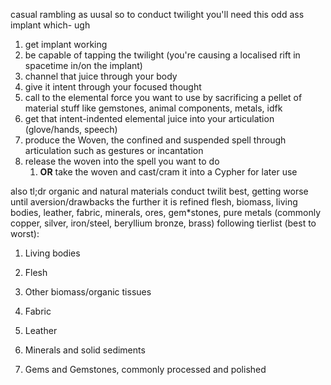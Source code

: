 casual rambling as uusal
so
to conduct twilight you'll need this odd ass implant which-
ugh
1. get implant working
2. be capable of tapping the twilight (you're causing a localised rift in spacetime in/on the implant)
3. channel that juice through your body 
4. give it intent through your focused thought
5. call to the elemental force you want to use by sacrificing a pellet of material 
	stuff like gemstones, animal components, metals, idfk 
6. get that intent-indented elemental juice into your articulation (glove/hands, speech)
7. produce the Woven, the confined and suspended spell through articulation such as gestures or incantation
8. release the woven into the spell you want to do 
	1. **OR** take the woven and cast/cram it into a Cypher for later use

also
tl;dr organic and natural materials conduct twilit best, getting worse until aversion/drawbacks the further it is refined
flesh, biomass, living bodies, leather, fabric, minerals, ores, gem\*stones, pure metals (commonly copper, silver, iron/steel, beryllium bronze, brass)
following tierlist (best to worst):
1. Living bodies
2. Flesh
3. Other biomass/organic tissues
4. Fabric
5. Leather

6. Minerals and solid sediments
7. Gems and Gemstones, commonly processed and polished
